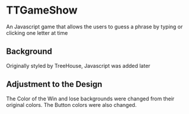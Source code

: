 # TTGameShow

An Javascript game that allows the users to guess a phrase by typing or clicking one letter at time

## Background
Originally styled by TreeHouse,  Javascript was added later

## Adjustment to the Design
The Color of the Win and lose backgrounds were changed from their original colors.  The Button colors were also changed.   
